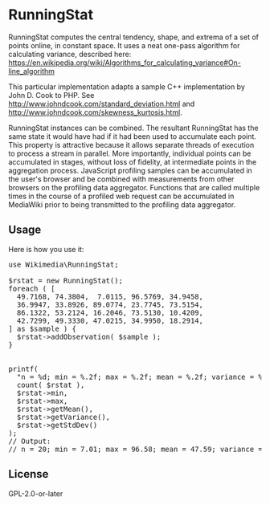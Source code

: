 RunningStat
===========

RunningStat computes the central tendency, shape, and extrema of a set of
points online, in constant space. It uses a neat one-pass algorithm for
calculating variance, described here:
	<https://en.wikipedia.org/wiki/Algorithms_for_calculating_variance#On-line_algorithm>

This particular implementation adapts a sample C++ implementation by John D.
Cook to PHP. See <http://www.johndcook.com/standard_deviation.html> and
	<http://www.johndcook.com/skewness_kurtosis.html>.

RunningStat instances can be combined. The resultant RunningStat has the same
state it would have had if it had been used to accumulate each point. This
property is attractive because it allows separate threads of execution to
process a stream in parallel. More importantly, individual points can be
accumulated in stages, without loss of fidelity, at intermediate points in the
aggregation process. JavaScript profiling samples can be accumulated in the
user's browser and be combined with measurements from other browsers on the
profiling data aggregator. Functions that are called multiple times in the
course of a profiled web request can be accumulated in MediaWiki prior to being
transmitted to the profiling data aggregator.

Usage
-----
Here is how you use it:

<pre lang="php">
use Wikimedia\RunningStat;

$rstat = new RunningStat();
foreach ( [
  49.7168, 74.3804,  7.0115, 96.5769, 34.9458,
  36.9947, 33.8926, 89.0774, 23.7745, 73.5154,
  86.1322, 53.2124, 16.2046, 73.5130, 10.4209,
  42.7299, 49.3330, 47.0215, 34.9950, 18.2914,
] as $sample ) {
  $rstat->addObservation( $sample );
}


printf(
  "n = %d; min = %.2f; max = %.2f; mean = %.2f; variance = %.2f; stddev = %.2f\n",
  count( $rstat ),
  $rstat->min,
  $rstat->max,
  $rstat->getMean(),
  $rstat->getVariance(),
  $rstat->getStdDev()
);
// Output:
// n = 20; min = 7.01; max = 96.58; mean = 47.59; variance = 725.71; stddev = 26.94
</pre>

License
-------
GPL-2.0-or-later
